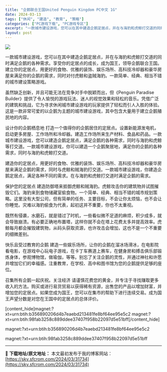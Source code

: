 ```yaml
---
title: "企鹅联合王国United Penguin Kingdom PC中文 1G"
date: 2024-03-13
tags: ["休闲", "建造", "教育", "策略"]
categories: ["PC游戏下载", "PC游戏专区"]
excerpt: "一款城市建设游戏，您可以在其中建造企鹅定居点，并在与海豹和虎鲸打交道的同时满足企鹅的各种需求。享受你的定居点的成长，成为国王，领导企鹅联合王国。建立你的定居点，用更好的食物、优雅的装饰、娱乐场所、高科技冷却器和豪华房屋来满足你的企鹅的需求，同时对付虎鲸和盗贼海豹。一款简单、经典、相当不错的城市建设策&hellip;"
layout: post
---
```


<img class="aligncenter" src="https://sky.sfcrom.com/wp-content/uploads/2024/03/20240329101406-c450a.jpeg" />

一款城市建设游戏，您可以在其中建造企鹅定居点，并在与海豹和虎鲸打交道的同时满足企鹅的各种需求。享受你的定居点的成长，成为国王，领导企鹅联合王国。建立你的定居点，用更好的食物、优雅的装饰、娱乐场所、高科技冷却器和豪华房屋来满足你的企鹅的需求，同时对付虎鲸和盗贼海豹。一款简单、经典、相当不错的城市建设策略游戏。

虽然缺乏创新，并且可能无法在竞争对手中脱颖而出，但《Penguin Paradise Builder》提供了令人愉悦的游戏玩法、迷人的视觉效果和轻松的音乐。凭借广泛的建筑和挑战，它为寻求休闲城市建设游戏的玩家提供了轻松而引人入胜的体验。这是一款非常可爱的以企鹅为主题的城市建设游戏，其中包含大量用于建立企鹅殖民地的内容。

设计你的企鹅栖息地
打造一个值得你的企鹅居住的定居点。设置新能源发电机，启动更多房屋、工作场所和冷却器。建造工作场所来生产材料、食品和药品。一款城市建设游戏，您可以建造企鹅定居点，满足企鹅的各种需求，同时与海豹和虎鲸等打交道。一款城市建设游戏，你可以建造一个企鹅聚居地，满足你的企鹅的各种需求，同时与海豹和虎鲸打交道。

建造你的定居点，用更好的食物、优雅的装饰、娱乐场所、高科技冷却器和豪华房屋来满足企鹅的需求，同时与虎鲸和贼海豹打交道。一款城市建设游戏，你建造企鹅定居点，满足各种不同的需求。在与海豹和虎鲸打交道时满足企鹅的需求。

保护您的定居点
建造防御塔来抵御虎鲸和贼海豹。虎鲸攻击你的建筑物并试图摧毁它们。海豹来到食物储藏室偷食物。一个简单、经典、相当不错的城市规划策略。这里没有大型公司，但有简单的任务、主要目标，不会让你太烦恼，也不会让你睡觉。灾难以海豹偷食为代表，起初这并不重要，你也不太重视。

既然有侵袭，水磨石，就是错过了时机，一些看似微不足道的麻烦，积少成多，就会导致崩溃。有必要正确地布置塔，这样你就不会在塔上花费太多并提高效率。虎鲸每月都会摧毁建筑物，从码头获取资源，也许攻击会增加，这也不是一个不重要的细微差别。

快乐且受过教育的企鹅
建造一些娱乐场所，让你的企鹅在溜冰场滑冰，在电影院看电影，在游戏中心玩电子游戏，在卡丁车赛道上赛车，在健身房和搏击俱乐部锻炼身体，参观博物馆，做瑜伽，等等。别忘了关注企鹅的灵性，并通过神社和许愿井增加它们的幸福感。注重教育，在学校、高中和图书馆为您的企鹅提供足够的座位。

召集所有企鹅一起庆祝。关注经济 请谨慎花费您的黄金，并专注于寻找赚取更多收入的方法。购买或进行易货贸易以获得稀有资源，出售您的产品以增加财富，并增加您的定居点。如果您成为国王，您可以在集市的帮助下进行连续交易。成为国王声望分数是对您在王国中的定居点的总体评价。

[content_hide]magnet:?xt=urn:btih:b356890206d4b7eaebd213481fe8bf64ee95e5c2
magnet:?xt=urn:btih:98fab3258c889ddee37407f958b22097d5e51bff[/content_hide]

<!--wechatfans start-->magnet:?xt=urn:btih:b356890206d4b7eaebd213481fe8bf64ee95e5c2
magnet:?xt=urn:btih:98fab3258c889ddee37407f958b22097d5e51bff<!--wechatfans end-->

---
📖 **下载地址/原文地址：** 本文最初发布于我的博客网站：[https://sky.sfcrom.com/2024/03/31734](https://sky.sfcrom.com/2024/03/31734)
